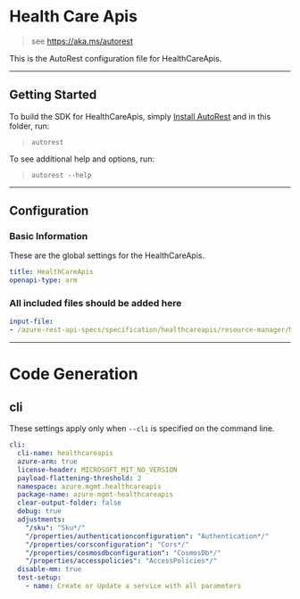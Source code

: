 # Health Care Apis

> see https://aka.ms/autorest

This is the AutoRest configuration file for HealthCareApis.

---

## Getting Started

To build the SDK for HealthCareApis, simply [Install AutoRest](https://aka.ms/autorest/install) and in this folder, run:

> `autorest`

To see additional help and options, run:

> `autorest --help`

---

## Configuration

### Basic Information

These are the global settings for the HealthCareApis.

``` yaml
title: HealthCareApis
openapi-type: arm
```

### All included files should be added here

``` yaml
input-file:
- /azure-rest-api-specs/specification/healthcareapis/resource-manager/Microsoft.HealthcareApis/stable/2019-09-16/healthcare-apis.json
```

---

# Code Generation

## cli

These settings apply only when `--cli` is specified on the command line.

``` yaml $(cli)
cli:
  cli-name: healthcareapis
  azure-arm: true
  license-header: MICROSOFT_MIT_NO_VERSION
  payload-flattening-threshold: 2
  namespace: azure.mgmt.healthcareapis
  package-name: azure-mgmt-healthcareapis
  clear-output-folder: false
  debug: true
  adjustments:
    "/sku": "Sku*/"
    "/properties/authenticationconfiguration": "Authentication*/"
    "/properties/corsconfiguration": "Cors*/"
    "/properties/cosmosdbconfiguration": "CosmosDb*/"
    "/properties/accesspolicies": "AccessPolicies*/"
  disable-mm: true
  test-setup:
    - name: Create or Update a service with all parameters
```
